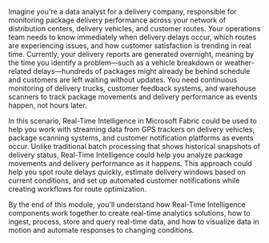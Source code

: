 Imagine you're a data analyst for a delivery company, responsible for monitoring package delivery performance across your network of distribution centers, delivery vehicles, and customer routes. Your operations team needs to know immediately when delivery delays occur, which routes are experiencing issues, and how customer satisfaction is trending in real time. Currently, your delivery reports are generated overnight, meaning by the time you identify a problem—such as a vehicle breakdown or weather-related delays—hundreds of packages might already be behind schedule and customers are left waiting without updates. You need continuous monitoring of delivery trucks, customer feedback systems, and warehouse scanners to track package movements and delivery performance as events happen, not hours later.

In this scenario, Real-Time Intelligence in Microsoft Fabric could be used to help you work with streaming data from GPS trackers on delivery vehicles, package scanning systems, and customer notification platforms as events occur. Unlike traditional batch processing that shows historical snapshots of delivery status, Real-Time Intelligence could help you analyze package movements and delivery performance as it happens. This approach could help you spot route delays quickly, estimate delivery windows based on current conditions, and set up automated customer notifications while creating workflows for route optimization.

By the end of this module, you'll understand how Real-Time Intelligence components work together to create real-time analytics solutions, how to ingest, process, store and query real-time data, and how to visualize data in motion and automate responses to changing conditions.